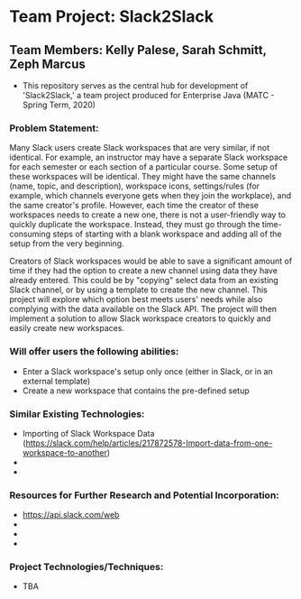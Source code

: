 # Team Project: Slack2Slack
## Team Members: Kelly Palese, Sarah Schmitt, Zeph Marcus

* This repository serves as the central hub for development of 'Slack2Slack,' a team project produced for Enterprise Java (MATC - Spring Term, 2020)


### Problem Statement:
Many Slack users create Slack workspaces that are very similar, if not identical. For example, an instructor may have a separate Slack workspace for each semester or each section of a particular course. Some setup of these workspaces will be identical. They might have the same channels (name, topic, and description), workspace icons, settings/rules (for example, which channels everyone gets when they join the workplace), and the same creator's profile. However, each time the creator of these workspaces needs to create a new one, there is not a user-friendly way to quickly duplicate the workspace. Instead, they must go through the time-consuming steps of starting with a blank workspace and adding all of the setup from the very beginning.

Creators of Slack workspaces would be able to save a significant amount of time if they had the option to create a new channel using data they have already entered. This could be by "copying" select data from an existing Slack channel, or by using a template to create the new channel. This project will explore which option best meets users' needs while also complying with the data available on the Slack API. The project will then implement a solution to allow Slack workspace creators to quickly and easily create new workspaces. 

### Will offer users the following abilities:
* Enter a Slack workspace's setup only once (either in Slack, or in an external template)
* Create a new workspace that contains the pre-defined setup



### Similar Existing Technologies:
* Importing of Slack Workspace Data (https://slack.com/help/articles/217872578-Import-data-from-one-workspace-to-another)
* 
*

### Resources for Further Research and Potential Incorporation:
* https://api.slack.com/web
*
*
*

### Project Technologies/Techniques:
* TBA